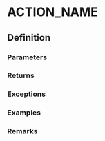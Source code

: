 # ACTION_NAME

## Definition

### Parameters

### Returns

### Exceptions

### Examples

### Remarks
